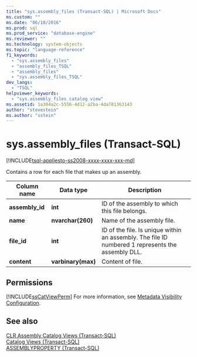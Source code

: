 ```yaml
---
title: "sys.assembly_files (Transact-SQL) | Microsoft Docs"
ms.custom: ""
ms.date: "06/10/2016"
ms.prod: sql
ms.prod_service: "database-engine"
ms.reviewer: ""
ms.technology: system-objects
ms.topic: "language-reference"
f1_keywords: 
  - "sys.assembly_files"
  - "assembly_files_TSQL"
  - "assembly_files"
  - "sys.assembly_files_TSQL"
dev_langs: 
  - "TSQL"
helpviewer_keywords: 
  - "sys.assembly_files catalog view"
ms.assetid: 1a384a2c-5556-4d12-a2ba-4da781363143
author: "stevestein"
ms.author: "sstein"
---
```

# sys.assembly_files (Transact-SQL)
[!INCLUDE[tsql-appliesto-ss2008-xxxx-xxxx-xxx-md](../../includes/tsql-appliesto-ss2008-xxxx-xxxx-xxx-md.md)]

  Contains a row for each file that makes up an assembly.  
    
|Column name|Data type|Description|  
|-----------------|---------------|-----------------|  
|**assembly_id**|**int**|ID of the assembly to which this file belongs.|  
|**name**|**nvarchar(260)**|Name of the assembly file.|  
|**file_id**|**int**|ID of the file. Is unique within an assembly. The file ID numbered 1 represents the assembly DLL.|  
|**content**|**varbinary(max)**|Content of file.|  
  
## Permissions  
 [!INCLUDE[ssCatViewPerm](../../includes/sscatviewperm-md.md)] For more information, see [Metadata Visibility Configuration](../../relational-databases/security/metadata-visibility-configuration.md).  
  
## See also  
 [CLR Assembly Catalog Views &#40;Transact-SQL&#41;](../../relational-databases/system-catalog-views/clr-assembly-catalog-views-transact-sql.md)   
 [Catalog Views &#40;Transact-SQL&#41;](../../relational-databases/system-catalog-views/catalog-views-transact-sql.md)   
 [ASSEMBLYPROPERTY &#40;Transact-SQL&#41;](../../t-sql/functions/assemblyproperty-transact-sql.md)  
  
  
